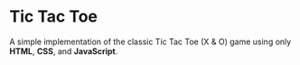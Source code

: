 # Tic Tac Toe 

A simple implementation of the classic Tic Tac Toe (X & O) game using only **HTML**, **CSS**, and **JavaScript**.

